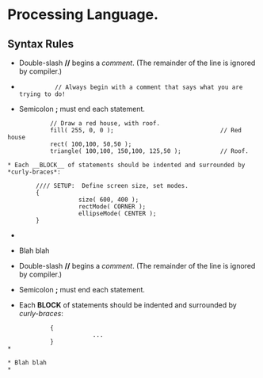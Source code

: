 #           Processing Language.

## Syntax Rules

* Double-slash __//__ begins a *comment*.  (The remainder of the line is ignored by compiler.)
* ````
            // Always begin with a comment that says what you are trying to do!

* Semicolon __;__ must end each statement.
````
            // Draw a red house, with roof.
            fill( 255, 0, 0 );                              // Red house
            rect( 100,100, 50,50 );
            triangle( 100,100, 150,100, 125,50 );           // Roof.
            
* Each __BLOCK__ of statements should be indented and surrounded by *curly-braces*:
````
            //// SETUP:  Define screen size, set modes.
            {
                        size( 600, 400 );
                        rectMode( CORNER );
                        ellipseMode( CENTER );
            }

*         

* Blah blah

* Double-slash **//** begins a *comment*.  (The remainder of the line is ignored by compiler.)
* Semicolon **;** must end each statement.
* Each **BLOCK** of statements should be indented and surrounded by *curly-braces*:
````
            {
                        ...
            }
*         

* Blah blah
* 
